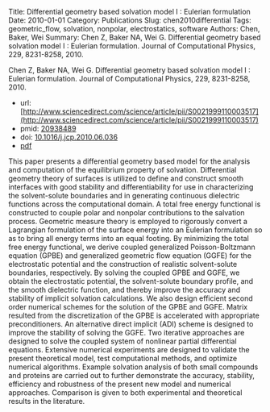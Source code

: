 Title: Differential geometry based solvation model I : Eulerian formulation
Date: 2010-01-01
Category: Publications
Slug: chen2010differential
Tags: geometric_flow, solvation, nonpolar, electrostatics, software
Authors: Chen, Baker, Wei
Summary: Chen Z, Baker NA, Wei G. Differential geometry based solvation model I : Eulerian formulation. Journal of Computational Physics, 229, 8231-8258, 2010. 

Chen Z, Baker NA, Wei G. Differential geometry based solvation model I : Eulerian formulation. Journal of Computational Physics, 229, 8231-8258, 2010. 

* url: [http://www.sciencedirect.com/science/article/pii/S0021999110003517](http://www.sciencedirect.com/science/article/pii/S0021999110003517)
* pmid: [20938489](20938489)
* doi: [10.1016/j.jcp.2010.06.036](10.1016/j.jcp.2010.06.036)
* [pdf](http://sobolevnrm.github.io/papers/chen2010differential.pdf)

This paper presents a differential geometry based model for the analysis and computation of the equilibrium property of solvation. Differential geometry theory of surfaces is utilized to define and construct smooth interfaces with good stability and differentiability for use in characterizing the solvent-solute boundaries and in generating continuous dielectric functions across the computational domain. A total free energy functional is constructed to couple polar and nonpolar contributions to the salvation process. Geometric measure theory is employed to rigorously convert a Lagrangian formulation of the surface energy into an Eulerian formulation so as to bring all energy terms into an equal footing. By minimizing the total free energy functional, we derive coupled generalized Poisson-Boltzmann equation (GPBE) and generalized geometric flow equation (GGFE) for the electrostatic potential and the construction of realistic solvent-solute boundaries, respectively. By solving the coupled GPBE and GGFE, we obtain the electrostatic potential, the solvent-solute boundary profile, and the smooth dielectric function, and thereby improve the accuracy and stability of implicit solvation calculations. We also design efficient second order numerical schemes for the solution of the GPBE and GGFE. Matrix resulted from the discretization of the GPBE is accelerated with appropriate preconditioners. An alternative direct implicit (ADI) scheme is designed to improve the stability of solving the GGFE. Two iterative approaches are designed to solve the coupled system of nonlinear partial differential equations. Extensive numerical experiments are designed to validate the present theoretical model, test computational methods, and optimize numerical algorithms. Example solvation analysis of both small compounds and proteins are carried out to further demonstrate the accuracy, stability, efficiency and robustness of the present new model and numerical approaches. Comparison is given to both experimental and theoretical results in the literature.
